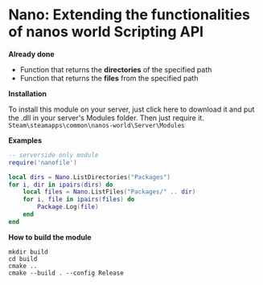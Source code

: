 # Nano: Extending the functionalities of nanos world Scripting API

**Already done**

- Function that returns the **directories** of the specified path
- Function that returns the **files** from the specified path

**Installation**

To install this module on your server, just click here to download it and put the .dll in your server's Modules folder. Then just require it.
```Steam\steamapps\common\nanos-world\Server\Modules```

**Examples**

```lua
-- serverside only module
require('nanofile')

local dirs = Nano.ListDirectories("Packages")
for i, dir in ipairs(dirs) do
    local files = Nano.ListFiles("Packages/" .. dir)
    for i, file in ipairs(files) do
        Package.Log(file)
    end
end

```

**How to build the module**

```
mkdir build
cd build
cmake ..
cmake --build . --config Release
```
